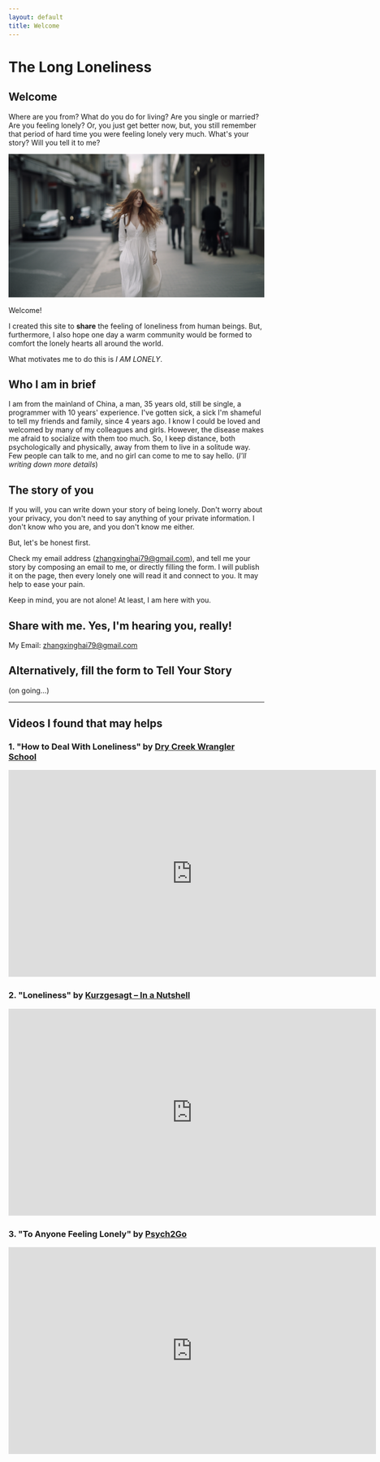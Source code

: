 ```yaml
---
layout: default
title: Welcome
---
```


# The Long Loneliness

## Welcome

Where are you from? What do you do for living? Are you single or married? Are you feeling lonely? Or, you just get better now, but, you still remember that period of hard time you were feeling lonely very much. What's your story? Will you tell it to me?

<img src="/assets/images/a-lonely-girl.png" class="image">

Welcome!

I created this site to **share** the feeling of loneliness from human beings. But, furthermore, I also hope one day a warm community would be formed to comfort the lonely hearts all around the world.

What motivates me to do this is _I AM LONELY_.

## Who I am in brief

I am from the mainland of China, a man, 35 years old, still be single, a programmer with 10 years' experience. I've gotten sick, a sick I'm shameful to tell my friends and family, since 4 years ago. I know I could be loved and welcomed by many of my colleagues and girls. However, the disease makes me afraid to socialize with them too much. So, I keep distance, both psychologically and physically, away from them to live in a solitude way. Few people can talk to me, and no girl can come to me to say hello. (_I'll writing down more details_)

## The story of you

If you will, you can write down your story of being lonely. Don't worry about your privacy, you don't need to say anything of your private information. I don't know who you are, and you don't know me either.

But, let's be honest first.

Check my email address (<a href="mailto: zhangxinghai79@gmail.com">zhangxinghai79@gmail.com</a>), and tell me your story by composing an email to me, or directly filling the form. I will publish it on the page, then every lonely one will read it and connect to you. It may help to ease your pain.

Keep in mind, you are not alone! At least, I am here with you.

## Share with me. Yes, I'm hearing you, really!

My Email: zhangxinghai79@gmail.com

## Alternatively, fill the form to Tell Your Story

(on going...)

---

## Videos I found that may helps

### 1. "How to Deal With Loneliness" by <a href="https://www.youtube.com/@DryCreekWranglerSchool" target="_blank">Dry Creek Wrangler School</a>

<iframe width="724" height="407" src="https://www.youtube.com/embed/LDMY7qtOPiI?si=yFzYZLLOsYXbBKwJ" title="YouTube video player" frameborder="0" allow="accelerometer; autoplay; clipboard-write; encrypted-media; gyroscope; picture-in-picture; web-share" allowfullscreen></iframe>

### 2. "Loneliness" by <a href="https://www.youtube.com/@kurzgesagt" target="_blank">Kurzgesagt – In a Nutshell</a>

<iframe width="724" height="407" src="https://www.youtube.com/embed/n3Xv_g3g-mA?si=QSSCEIpqDPU2Cq9_" title="YouTube video player" frameborder="0" allow="accelerometer; autoplay; clipboard-write; encrypted-media; gyroscope; picture-in-picture; web-share" allowfullscreen></iframe>

### 3. "To Anyone Feeling Lonely" by <a href="https://www.youtube.com/@Psych2go" target="_blank">Psych2Go</a>

<iframe width="724" height="407" src="https://www.youtube.com/embed/TWNL7EClClo?si=cYeA0-fMMtNGuUJ3" title="YouTube video player" frameborder="0" allow="accelerometer; autoplay; clipboard-write; encrypted-media; gyroscope; picture-in-picture; web-share" allowfullscreen></iframe>